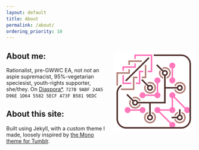 ```yaml
---
layout: default
title: About
permalink: /about/
ordering_priority: 10
---
```

<article class="post">
<img src="/assets/images/knot-with-colors.svg" style="float: right; margin-left: 1em; margin-bottom: 1em;" />

## About me:

Rationalist, pre-GWWC EA, not _not_ an aspie supremacist, 95%-vegetarian speciesist, youth-rights supporter, she/they. On [Diaspora*](https://diaspora.bohramt.de/people/157bffd01aa701339164486000be38b1). `727B 9ABF 24A5 D96E 1D64 5582 5ECF A73F B581 9EDC`

## About this site:

Built using Jekyll, with a custom theme I made, loosely inspired by [the Mono theme for Tumblr](https://github.com/ilzolende/tumblr-mono).
</article>